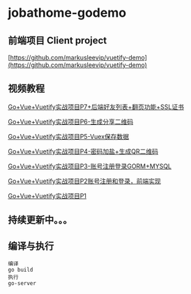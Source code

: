 # jobathome-godemo

## 前端项目 Client project
[https://github.com/markusleevip/vuetify-demo](https://github.com/markusleevip/vuetify-demo)

## 视频教程
[Go+Vue+Vuetify实战项目P7+后端好友列表+翻页功能+SSL证书](https://www.bilibili.com/video/BV1cU4y1h7Mc/)

[Go+Vue+Vuetify实战项目P6-生成分享二维码](https://www.bilibili.com/video/BV1CK411c7Go/)

[Go+Vue+Vuetify实战项目P5-Vuex保存数据](https://www.bilibili.com/video/BV1rZ4y1w7LC/)

[Go+Vue+Vuetify实战项目P4-密码加盐+生成QR二维码](https://www.bilibili.com/video/BV1v5411P7MM/)

[Go+Vue+Vuetify实战项目P3-账号注册登录GORM+MYSQL](https://www.bilibili.com/video/BV1d54y1h7Gc/)

[Go+Vue+Vuetify实战项目P2账号注册和登录，前端实现](https://www.bilibili.com/video/BV1Hi4y1T7sG/)

[Go+Vue+Vuetify实战项目P1](https://www.bilibili.com/video/BV1c5411E7dx/)

## 持续更新中。。。

## 编译与执行
```
编译
go build 
执行
go-server
```
